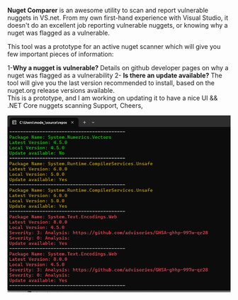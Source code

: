 **Nuget Comparer** is an awesome utility to scan and report vulnerable nuggets in VS.net.
From my own first-hand experience with Visual Studio, it doesn't do an excellent job reporting vulnerable nuggets, or knowing why a nuget was flagged as a vulnerable.

This tool was a prototype for an active nuget scanner which will give you few important pieces of information:

  1-**Why a nugget is vulnerable?** Details on github developer pages on why a nuget was flagged as a vulnerability
  2- **Is there an update available?** The tool will give you the last version recommended to install, based on the nuget.org release versions available.   
This is a prototype, and I am working on updating it to have a nice UI && .NET Core nuggets scanning Support, 
Cheers,

<img src="https://github.com/Maxlona/NugetComparer/blob/master/NugetComparer/Screenshot.png" />
